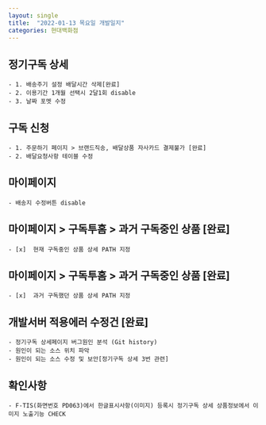 ```yaml
---
layout: single
title:  "2022-01-13 목요일 개발일지"
categories: 현대백화점
---
```

## 정기구독 상세
    - 1. 배송주기 설정 배달시간 삭제[완료]
    - 2. 이용기간 1개월 선택시 2달1회 disable
    - 3. 날짜 포멧 수정 
## 구독 신청
    - 1. 주문하기 페이지 > 브랜드직송, 배달상품 자사카드 결제불가 [완료]
    - 2. 배달요청사항 테이블 수정

## 마이페이지 
    - 배송지 수정버튼 disable

## 마이페이지 > 구독투홈 > 과거 구독중인 상품 [완료]
    - [x]  현재 구독중인 상품 상세 PATH 지정
    
## 마이페이지 > 구독투홈 > 과거 구독중인 상품 [완료]
    - [x]  과거 구독했던 상품 상세 PATH 지정

## 개발서버 적용에러 수정건 [완료]
    - 정기구독 상세페이지 버그원인 분석 (Git history)
    - 원인이 되는 소스 위치 파악
    - 원인이 되는 소스 수정 및 보안[정기구독 상세 3번 관련]

## 확인사항
    - F-TIS(화면번호 PD063)에서 한글표시사항(이미지) 등록시 정기구독 상세 상품정보에서 이미지 노출기능 CHECK